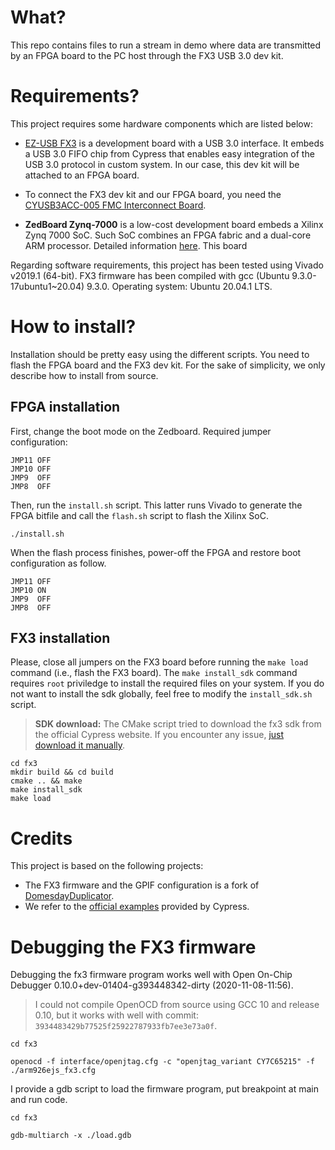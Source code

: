# What?
This repo contains files to run a stream in demo where data are transmitted by an FPGA board to the PC host through the FX3 USB 3.0 dev kit.

# Requirements?

This project requires some hardware components which are listed below:

- [EZ-USB FX3](https://www.cypress.com/products/ez-usb-fx3-superspeed-usb-30-peripheral-controller) is a development board with a USB 3.0 interface. It embeds a USB 3.0 FIFO chip from Cypress that enables easy integration of the USB 3.0 protocol in custom system.
In our case, this dev kit will be attached to an FPGA board.

- To connect the FX3 dev kit and our FPGA board, you need the [CYUSB3ACC-005 FMC Interconnect Board](https://www.cypress.com/documentation/development-kitsboards/cyusb3acc-005-fmc-interconnect-board-ez-usb-fx3-superspeed).

- **ZedBoard Zynq-7000** is a low-cost development board embeds a Xilinx Zynq 7000 SoC. 
Such SoC combines an FPGA fabric and a dual-core ARM processor. Detailed information [here](https://store.digilentinc.com/zedboard-zynq-7000-arm-fpga-soc-development-board/).
This board 

Regarding software requirements, this project has been tested using Vivado v2019.1 (64-bit).
FX3 firmware has been compiled with gcc (Ubuntu 9.3.0-17ubuntu1~20.04) 9.3.0.
Operating system: Ubuntu 20.04.1 LTS.

# How to install?

Installation should be pretty easy using the different scripts.
You need to flash the FPGA board and the FX3 dev kit.
For the sake of simplicity, we only describe how to install from source.

## FPGA installation
First, change the boot mode on the Zedboard. 
Required jumper configuration:
```
JMP11 OFF
JMP10 OFF
JMP9  OFF
JMP8  OFF
```

Then, run the ```install.sh``` script. This latter runs Vivado to generate the FPGA bitfile and call the ```flash.sh``` script to flash the Xilinx SoC.
```
./install.sh
```

When the flash process finishes, power-off the FPGA and restore boot configuration as follow.
```
JMP11 OFF
JMP10 ON
JMP9  OFF
JMP8  OFF
```

## FX3 installation

Please, close all jumpers on the FX3 board before running the ```make load``` command (i.e., flash the FX3 board).
The ```make install_sdk``` command requires ```root``` priviledge to install the required files on your system. 
If you do not want to install the sdk globally, feel free to modify the ```install_sdk.sh``` script.


> **SDK download:** The CMake script tried to download the fx3 sdk from the official Cypress website. If you encounter any issue, [just download it manually](https://www.cypress.com/file/424271/download).

```
cd fx3
mkdir build && cd build
cmake .. && make 
make install_sdk
make load
```

# Credits

This project is based on the following projects:
- The FX3 firmware and the GPIF configuration is a fork of [DomesdayDuplicator](https://github.com/simoninns/DomesdayDuplicator).
- We refer to the [official examples](https://www.cypress.com/documentation/code-examples/usb-superspeed-code-examples) provided by Cypress.


# Debugging the FX3 firmware

Debugging the fx3 firmware program works well with Open On-Chip Debugger 0.10.0+dev-01404-g393448342-dirty (2020-11-08-11:56).
> I could not compile OpenOCD from source using GCC 10 and release 0.10, but it works with well with commit: ```3934483429b77525f25922787933fb7ee3e73a0f```.

```
cd fx3

openocd -f interface/openjtag.cfg -c "openjtag_variant CY7C65215" -f ./arm926ejs_fx3.cfg
```

I provide a gdb script to load the firmware program, put breakpoint at main and run code.

```
cd fx3

gdb-multiarch -x ./load.gdb
```

